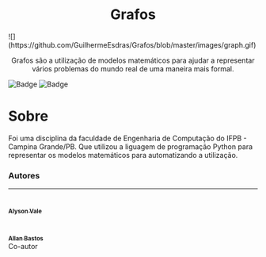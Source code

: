 <h1 align="center">Grafos</h1>
![](https://github.com/GuilhermeEsdras/Grafos/blob/master/images/graph.gif)
<p align="center">Grafos são a utilização de modelos matemáticos para ajudar a representar vários problemas do mundo real de uma maneira mais formal.</p>

![Badge](https://img.shields.io/badge/python-v3.7-blue) ![Badge](https://img.shields.io/github/license/alysonvale/proj-algoritmos-e-logica-de-programacao)

# Sobre
Foi uma disciplina da faculdade de Engenharia de Computação do IFPB - Campina Grande/PB. Que utilizou a liguagem de programação Python para representar os modelos matemáticos para automatizando a utilização.

### Autores
---
<a href="https://github.com/alysonvale"> 
 <img style="border-radius: 50%;" src="https://avatars.githubusercontent.com/u/47997158?v=4" width="100px;" alt=""/>
 <br />
 <sub><b>Alyson Vale</b></a>
 <br/> <br/>
 <a href="https://github.com/AllanBastos"> 
 <img style="border-radius: 50%;"src="https://avatars.githubusercontent.com/u/44783589?v=4" width="100px;" alt=""/>
 <br />
 <sub><b>Allan Bastos</b></a><br/>
Co-autor


